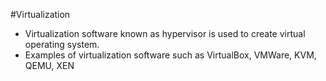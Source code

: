#Virtualization
- Virtualization software known as hypervisor is used to create virtual operating system. 
- Examples of virtualization software such as VirtualBox, VMWare, KVM, QEMU, XEN 
